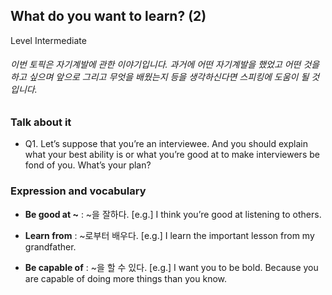 ## What do you want to learn? (2)
Level Intermediate
###### 이번 토픽은 자기계발에 관한 이야기입니다. 과거에 어떤 자기계발을 했었고 어떤 것을 하고 싶으며 앞으로 그리고 무엇을 배웠는지 등을 생각하신다면 스피킹에 도움이 될 것입니다.

### Talk about it
- Q1. Let’s suppose that you’re an interviewee. And you should explain what your best ability is or what you’re good at to make interviewers be fond of you. What’s your plan?
### Expression and vocabulary
- **Be good at ~** : ~을 잘하다.
[e.g.] I think you’re good at listening to others.

- **Learn from** : ~로부터 배우다.
[e.g.] I learn the important lesson from my grandfather. 

- **Be capable of** : ~을 할 수 있다.
[e.g.] I want you to be bold. Because you are capable of doing more things than you know.


